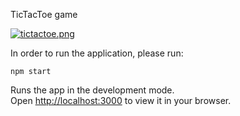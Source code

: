 TicTacToe game

[![tictactoe.png](https://i.postimg.cc/jjt7DqkB/tictactoe.png)](https://postimg.cc/pmcT7vvB)

In order to run the application, please run:

`npm start`

Runs the app in the development mode.\
Open [http://localhost:3000](http://localhost:3000) to view it in your browser.
